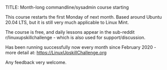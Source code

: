 TITLE: Month-long commandline/sysadmin course starting 

This course restarts the first Monday of next month. Based around Ubuntu 20.04 LTS, but it is still very much applicable to Linux Mint.

The course is free, and daily lessons appear in the sub-reddit r/linuxupskillchallenge - which is also used for support/discussion.

Has been running successfully now every month since February 2020 - more detail at: https://LinuxUpskillChallenge.org

Any feedback very welcome.
